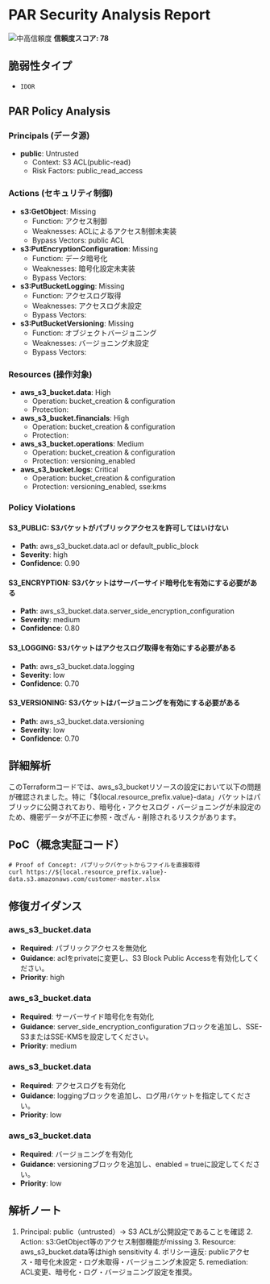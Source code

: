 # PAR Security Analysis Report

![中高信頼度](https://img.shields.io/badge/信頼度-中高-orange) **信頼度スコア: 78**

## 脆弱性タイプ

- `IDOR`

## PAR Policy Analysis

### Principals (データ源)

- **public**: Untrusted
  - Context: S3 ACL(public-read)
  - Risk Factors: public_read_access

### Actions (セキュリティ制御)

- **s3:GetObject**: Missing
  - Function: アクセス制御
  - Weaknesses: ACLによるアクセス制御未実装
  - Bypass Vectors: public ACL
- **s3:PutEncryptionConfiguration**: Missing
  - Function: データ暗号化
  - Weaknesses: 暗号化設定未実装
  - Bypass Vectors: 
- **s3:PutBucketLogging**: Missing
  - Function: アクセスログ取得
  - Weaknesses: アクセスログ未設定
  - Bypass Vectors: 
- **s3:PutBucketVersioning**: Missing
  - Function: オブジェクトバージョニング
  - Weaknesses: バージョニング未設定
  - Bypass Vectors: 

### Resources (操作対象)

- **aws_s3_bucket.data**: High
  - Operation: bucket_creation & configuration
  - Protection: 
- **aws_s3_bucket.financials**: High
  - Operation: bucket_creation & configuration
  - Protection: 
- **aws_s3_bucket.operations**: Medium
  - Operation: bucket_creation & configuration
  - Protection: versioning_enabled
- **aws_s3_bucket.logs**: Critical
  - Operation: bucket_creation & configuration
  - Protection: versioning_enabled, sse:kms

### Policy Violations

#### S3_PUBLIC: S3バケットがパブリックアクセスを許可してはいけない

- **Path**: aws_s3_bucket.data.acl or default_public_block
- **Severity**: high
- **Confidence**: 0.90

#### S3_ENCRYPTION: S3バケットはサーバーサイド暗号化を有効にする必要がある

- **Path**: aws_s3_bucket.data.server_side_encryption_configuration
- **Severity**: medium
- **Confidence**: 0.80

#### S3_LOGGING: S3バケットはアクセスログ取得を有効にする必要がある

- **Path**: aws_s3_bucket.data.logging
- **Severity**: low
- **Confidence**: 0.70

#### S3_VERSIONING: S3バケットはバージョニングを有効にする必要がある

- **Path**: aws_s3_bucket.data.versioning
- **Severity**: low
- **Confidence**: 0.70

## 詳細解析

このTerraformコードでは、aws_s3_bucketリソースの設定において以下の問題が確認されました。特に「${local.resource_prefix.value}-data」バケットはパブリックに公開されており、暗号化・アクセスログ・バージョニングが未設定のため、機密データが不正に参照・改ざん・削除されるリスクがあります。

## PoC（概念実証コード）

```text
# Proof of Concept: パブリックバケットからファイルを直接取得
curl https://${local.resource_prefix.value}-data.s3.amazonaws.com/customer-master.xlsx
```

## 修復ガイダンス

### aws_s3_bucket.data

- **Required**: パブリックアクセスを無効化
- **Guidance**: aclをprivateに変更し、S3 Block Public Accessを有効化してください。
- **Priority**: high

### aws_s3_bucket.data

- **Required**: サーバーサイド暗号化を有効化
- **Guidance**: server_side_encryption_configurationブロックを追加し、SSE-S3またはSSE-KMSを設定してください。
- **Priority**: medium

### aws_s3_bucket.data

- **Required**: アクセスログを有効化
- **Guidance**: loggingブロックを追加し、ログ用バケットを指定してください。
- **Priority**: low

### aws_s3_bucket.data

- **Required**: バージョニングを有効化
- **Guidance**: versioningブロックを追加し、enabled = trueに設定してください。
- **Priority**: low

## 解析ノート

1. Principal: public（untrusted）→ S3 ACLが公開設定であることを確認 2. Action: s3:GetObject等のアクセス制御機能がmissing 3. Resource: aws_s3_bucket.data等はhigh sensitivity 4. ポリシー違反: publicアクセス・暗号化未設定・ログ未取得・バージョニング未設定 5. remediation: ACL変更、暗号化・ログ・バージョニング設定を推奨。

